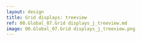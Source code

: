 ```yaml
---
layout: design
title: Grid displays: treeview
ref: 00.Global_07.Grid displays_j_treeview.md
image: 00.Global_07.Grid displays_j_treeview.png
---
```

